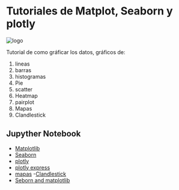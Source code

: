 # Tutoriales de Matplot,  Seaborn y plotly
![logo]

Tutorial de como gráficar los datos, gráficos de: 
1.  lineas
1.  barras
1.  histogramas
1.  Pie
1. scatter 
1. Heatmap
1. pairplot
1. Mapas
1. Clandlestick





## Jupyther Notebook  

- [Matplotlib](https://nbviewer.jupyter.org/github/luishernand/guia_visualizacion/blob/master/guia_matplotlib.ipynb)
- [Seaborn](https://nbviewer.jupyter.org/github/luishernand/guia_visualizacion/blob/master/guia_seaborn.ipynb)
- [plotly](https://nbviewer.jupyter.org/github/luishernand/guia_visualizacion/blob/master/plotly.ipynb)
- [plotly express](https://nbviewer.jupyter.org/github/luishernand/guia_visualizacion/blob/master/plotlyexpresss.ipynb)
- [mapas](https://nbviewer.jupyter.org/github/luishernand/guia_visualizacion/blob/master/Maps.ipynb)
-[Clandlestick](https://nbviewer.jupyter.org/github/luishernand/tutarial_visualizaciones_python/blob/master/Candlestick%20Chart.ipynb)
- [Seborn and matplotlib](https://nbviewer.jupyter.org/github/luishernand/tutarial_visualizaciones_python/blob/master/Seborn%20and%20matplolib.ipynb)


[logo]:https://github.com/luishernand/tutarial_visualizaciones_python/blob/master/thumbnail.png

